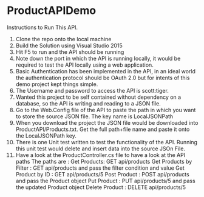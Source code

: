 # ProductAPIDemo


Instructions to Run This API.

1. Clone the repo onto the local machine
2. Build the Solution using Visual Studio 2015
3. Hit F5 to run and the API should be running
4. Note down the port in which the API is running locally, it would be required to test the API locally using a web application.
5. Basic Authentication has been implemented in the API, in an ideal world the authentication protocol should be OAuth 2.0 but for intents of this demo project kept things simple.
6. The Username and password to access the API is scott:tiger.
7. Wanted this project to be self contained without dependency on a database, so the API is writing and reading to a JSON file.
8. Go to the Web.Config file of the API to paste the path in which you want to store the source JSON file. The key name is LocalJSONPath
9. When you download the project the JSON file would be downloaded into ProductAPI/Products.txt. Get the full path+file name and paste it onto the LocalJSONPath key.
10. There is one Unit test written to test the functionality of the API. Running this unit test would delete and insert data into the source JSOn File.
11. Have a look at the ProductController.cs file to have a look at the API paths
The paths are :
Get Products: GET api/products
Get Products by Filter : GET api/products and pass the filter condition and value
Get Product by ID : GET api/products/5
Post Product : POST api/products and pass the Product object
Put Product : PUT api/products/5 and pass the updated Product object
Delete Product : DELETE api/products/5
